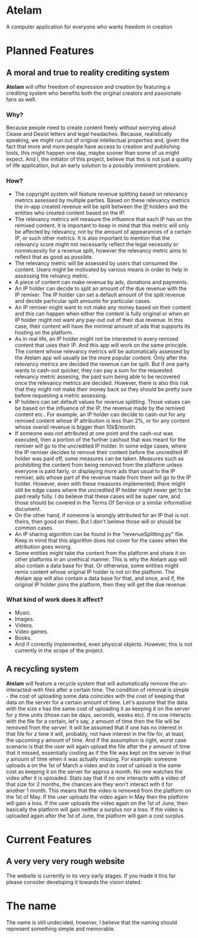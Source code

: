 # Atelam
A computer application for everyone who wants freedom in creation

# Planned Features

## A moral and true to reality crediting system
**Atelam** will offer freedom of expression and creation by featuring a crediting system who benefits both the original creators and passionate fans as well.

### Why?
Because people need to create content freely without worrying about Cease and Desist letters and legal headaches. Because, realistically speaking, we might run out of original intellectual properties and, given the fact that more and more people have access to creation and publishing tools, this might happen one day, maybe sooner than some of us might expect. And I, the initiator of this project, believe that this is not just a quality of life application, but an early solution to a possibly imminent problem.

### How?
- The copyright system will feature revenue splitting based on relevancy metrics assessed by multiple parties. Based on these relevancy metrics the in-app created revenue will be split between the [IP](https://en.wikipedia.org/wiki/Intellectual_property) holders and the entities who created content based on the IP.
- The relevancy metrics will measure the influence that each IP has on the remixed content. It is important to keep in mind that this metric will only be affected by relevancy, not by the amount of appearances of a certain IP, or such other metrics. It is also important to mention that the relevancy score might not necessarily reflect the legal necessity or nonnecessity for a revenue split, however the relevancy metric aims to reflect that as good as possible.
- The relevancy metric will be assessed by users that consumed the content. Users might be motivated by various means in order to help in assessing the relvancy metric.
- A piece of content can make revenue by ads, donations and payments.
- An IP holder can decide to split an amount of the due revenue with the IP remixer. The IP holder can set a default amount of the split revenue and decide particular split amounts for particular cases.
- An IP remixer might want to not make any money based on their content and this can happen when either the content is fully original or when an IP holder might not want any pay-out out of their due revenue. In this case, their content will have the minimal amount of ads that supports its hosting on the platform.
- As in real life, an IP holder might not be interested in every remixed content that uses their IP. And this app will work on the same principle. The content whose relevancy metrics will be automatically assessed by the Atelam app will usually be the more popular content. Only after the relevancy metrics are decided the revenue can be split. But if one party wants to cash-out quicker, they can pay a sum for the requested relevancy metric assesing, the paid sum being able to be recovered once the relevancy metrics are decided. However, there is also this risk that they might not make their money back so they should be pretty sure before requesting a metric assessing.
- IP holders can set default values for revenue splitting. Those values can be based on the influence of the IP, the revenue made by the remixed content etc.. For example, an IP holder can decide to cash-out for any remixed content whose IP attribution is less than 2%, or for any content whose overall revenue is bigger than 10k$/month.
- If someone was not attributed at one point and the cash-out was executed, then a portion of the further cashout that was meant for the remixer will go to the uncredited IP holder. In some edge cases, where the IP remixer decides to remove their content before the uncredited IP holder was paid off, some measures can be taken. Measures such as prohibiting the content from being removed from the platform unless everyone is paid fairly, or displaying more ads than usual to the IP remixer, ads whose part of the revenue made from them will go to the IP holder. However, even with these measures implemented, there might still be edge cases where the uncredited IP holder might never get to be paid really fully. I do believe that these cases will be super rare, and those should be covered in the Terms Of Service or a similar informative document.
- On the other hand, if someone is wrongly attributed for an IP that is not theirs, then good on them. But I don't believe those will or should be common cases.
- An IP sharing algorithm can be found in the "revenueSplitting.py" file. Keep in mind that this algorithm does not cover for the cases when the attribution goes wrong.
- Some entities might take the content from the platform and share it on other platforms in an unethical manner. This is why the Atelam app will also contain a data base for that. Or otherwise, some entities might remix content whose original IP holder is not on the platform. The Atelam app will also contain a data base for that, and once, and if, the original IP holder joins the platform, then they will get the due revenue.

### What kind of work does it affect?
- Music.
- Images.
- Videos.
- Video games.
- Books.
- And if correctly implemented, even physical objects. However, this is not currently in the scope of the project.

## A recycling system
**Atelam** will feature a recycle system that will automatically remove the un-interacted-with files after a certain time. The condition of removal is simple - the cost of uploading some data coincides with the cost of keeping that data on the server for a certain amount of time. Let's assume that the data with the size *x* has the same cost of uploading it as keeping it on the server for *y* time units (those can be days, seconds, weeks etc). If no one interacts with the file for a certain, let's say, *z* amount of time then the file will be removed from the server. It will be assumed that if one has no interest in that file for *z* time it will, probably, not have interest in the file for, at least, the upcoming *y* amount of time. And if the assumption is right, worst case scenario is that the user will again upload the file after the *y* amount of time that it missed, essentially costing as if the file was kept on the server in that *y* amount of time when it was actually missing.
For example: someone uploads a on the 1st of March a video and its cost of upload is the same cost as keeping it on the server for approx a month. No one watches the video after it is uploaded. Stats say that if no one interacts with a video of that size for 2 months, the chances are they won't interact with it for another 1 month. This means that the video is removed from the platform on the 1st of May. If the user uploads the video again in May then the platform will gain a loss. If the user uploads the video again on the 1st of June, then basically the platform will gain neither a surplus nor a loss. If the video is uploaded again after the 1st of June, the platform will gain a cost surplus.

# Current Features

## A very very very rough website
The website is currently in its very early stages. If you made it this far please consider developing it towards the vision stated.

# The name
The name is still undecided, however, I believe that the naming should represent something simple and memorable.
